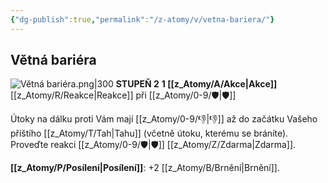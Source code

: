 ```yaml
---
{"dg-publish":true,"permalink":"/z-atomy/v/vetna-bariera/"}
---
```


## Větná bariéra
![Větná bariéra.png|300](/img/user/z_img/V%C4%9Btn%C3%A1%20bari%C3%A9ra.png)
**STUPEŇ 2**
**1 [[z_Atomy/A/Akce\|Akce]]**
[[z_Atomy/R/Reakce\|Reakce]] při [[z_Atomy/0-9/🛡️\|🛡️]]

Útoky na dálku proti Vám mají [[z_Atomy/0-9/👎\|👎]] až do začátku Vašeho příštího [[z_Atomy/T/Tah\|Tahu]] (včetně útoku, kterému se bráníte). Proveďte reakci [[z_Atomy/0-9/🛡️\|🛡️]] [[z_Atomy/Z/Zdarma\|Zdarma]].

**[[z_Atomy/P/Posílení\|Posílení]]**: +2 [[z_Atomy/B/Brnění\|Brnění]].